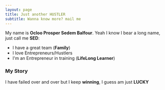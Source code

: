 ```yaml
---
layout: page
title: Just another HUSTLER
subtitle: Wanna know more? mail me
---
```


My name is **Ocloo Prosper Sedem Balfour**. Yeah I know I bear a long name, just call me **SED**:

- I have a great team (**Family**)
- I love Entrepreneurs/Hustlers 
- I'm an Entrepreneur in training (**LifeLong Learner**)



### My Story

I have failed over and over but I keep **winning**, I guess am just **LUCKY** 
